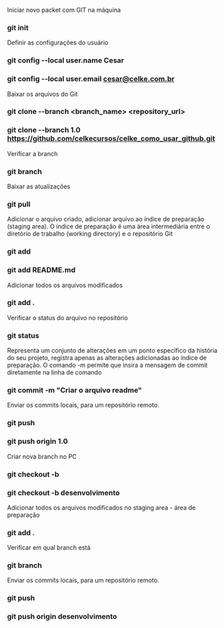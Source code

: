 Iniciar novo packet com GIT na máquina 
### git init

Definir as configurações do usuário
### git config --local user.name Cesar
### git config --local user.email cesar@celke.com.br

Baixar os arquivos do Git
### git clone --branch <branch_name> <repository_url>
### git clone --branch 1.0 https://github.com/celkecursos/celke_como_usar_github.git

Verificar a branch
### git branch 

Baixar as atualizações
### git pull

Adicionar o arquivo criado, adicionar arquivo ao índice de preparação (staging area). 
O índice de preparação é uma área intermediária entre o diretório de trabalho (working directory) e o repositório Git
### git add <file>
### git add README.md

Adicionar todos os arquivos modificados
### git add .

Verificar o status do arquivo no repositório
### git status

Representa um conjunto de alterações em um ponto específico da história do seu projeto, registra apenas as alterações adicionadas ao índice de preparação.
O comando -m permite que insira a mensagem de commit diretamente na linha de comando
### git commit -m "Criar o arquivo readme"

Enviar os commits locais, para um repositório remoto.
### git push <remote> <branch>
### git push origin 1.0

Criar nova branch no PC
### git checkout -b <branch>
### git checkout -b desenvolvimento

Adicionar todos os arquivos modificados no staging area - área de preparação
### git add .

Verificar em qual branch está
### git branch

Enviar os commits locais, para um repositório remoto.
### git push <remote> <branch>
### git push origin desenvolvimento